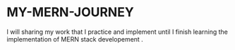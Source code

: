 # MY-MERN-JOURNEY
I will sharing my work that I practice and implement until I finish learning the implementation of MERN stack developement .
